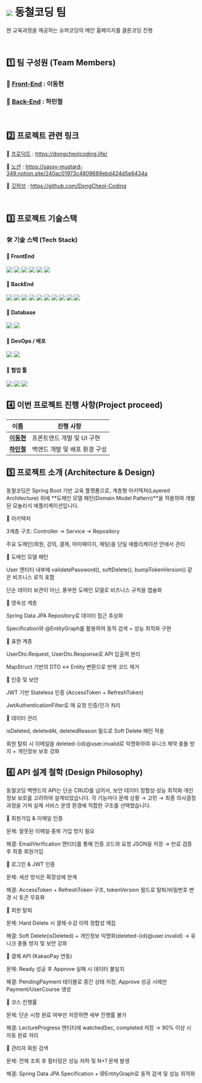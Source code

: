 # <img src="https://avatars.githubusercontent.com/u/223587735?s=50&v=4"> 동철코딩 팀

현 교육과정을 제공하는 슈퍼코딩의 메인 홈페이지를 클론코딩 진행

<br>

## 1️⃣ 팀 구성원 (Team Members)

### 🔹 [Front-End](https://github.com/DongCheol-Coding/ei_frontend) : 이동현


### 🔹 [Back-End](https://github.com/DongCheol-Coding/ei_backend) : 하민철

<br>

## 2️⃣ 프로젝트 관련 링크

🔹 [프로덕트](https://dongcheolcoding.life/) : https://dongcheolcoding.life/

🔹 [노션](https://sassy-mustard-349.notion.site/240ac01973c4809689ebd424d5e6434a) : https://sassy-mustard-349.notion.site/240ac01973c4809689ebd424d5e6434a

🔹 [깃허브](https://github.com/DongCheol-Coding) : https://github.com/DongCheol-Coding

<br>

## 3️⃣ 프로젝트 기술스택

### 🛠️ 기술 스택 (Tech Stack)

#### 🔹 FrontEnd

<img src="https://img.shields.io/badge/JavaScript-F7DF1E?style=for-the-badge&logo=javascript&logoColor=white"/> <img src="https://img.shields.io/badge/React-61DAFB?style=for-the-badge&logo=react&logoColor=white"/> <img src="https://img.shields.io/badge/Redux-764ABC?style=for-the-badge&logo=redux&logoColor=white"/> <img src="https://img.shields.io/badge/TailwindCSS-06B6D4?style=for-the-badge&logo=tailwindcss&logoColor=white"/> <img src="https://img.shields.io/badge/Vite-646CFF?style=for-the-badge&logo=vite&logoColor=white"/> <img src="https://img.shields.io/badge/ReactRouter-CA4245?style=for-the-badge&logo=reactrouter&logoColor=white"/>

#### 🔹 BackEnd

<img src="https://img.shields.io/badge/Java-007396?style=for-the-badge&logo=OpenJDK&logoColor=white"/> <img src="https://img.shields.io/badge/SpringBoot-6DB33F?style=for-the-badge&logo=springboot&logoColor=white"/> <img src="https://img.shields.io/badge/SpringSecurity-6DB33F?style=for-the-badge&logo=springsecurity&logoColor=white"/> <img src="https://img.shields.io/badge/JWT-000000?style=for-the-badge&logo=jsonwebtokens&logoColor=white"/> <img src="https://img.shields.io/badge/OAuth-2F6B9A?style=for-the-badge&logo=oauth&logoColor=white"/> <img src="https://img.shields.io/badge/JPA-59666C?style=for-the-badge&logo=hibernate&logoColor=white"/> <img src="https://img.shields.io/badge/Gradle-02303A?style=for-the-badge&logo=gradle&logoColor=white"/> <img src="https://img.shields.io/badge/MapStruct-0EA5E9?style=for-the-badge"/> <img src="https://img.shields.io/badge/Lombok-F47C15?style=for-the-badge&logo=lombok&logoColor=white"/> <img src="https://img.shields.io/badge/EmailSender-EA4335?style=for-the-badge&logo=gmail&logoColor=white"/>

#### 🔹 Database

<img src="https://img.shields.io/badge/MySQL-4479A1?style=for-the-badge&logo=mysql&logoColor=white"/> <img src="https://img.shields.io/badge/AWS RDS-527FFF?style=for-the-badge&logo=amazonrds&logoColor=white"/>

#### 🔹 DevOps / 배포

<img src="https://img.shields.io/badge/AWS EC2-FF9900?style=for-the-badge&logo=amazonec2&logoColor=white"/> <img src="https://img.shields.io/badge/AWS S3-569A31?style=for-the-badge&logo=amazons3&logoColor=white"/>

#### 🔹 협업 툴

<img src="https://img.shields.io/badge/Git-F05032?style=for-the-badge&logo=git&logoColor=white"/> <img src="https://img.shields.io/badge/GitHub-181717?style=for-the-badge&logo=github&logoColor=white"/> <img src="https://img.shields.io/badge/Notion-000000?style=for-the-badge&logo=notion&logoColor=white"/>
<br>

## 4️⃣ 이번 프로젝트 진행 사항(Project proceed)

| 이름                                         | 진행 사항 |
| -------------------------------------------- | --------- |
| [**이동현**](https://github.com/soohofather) | 프론트엔드 개발 및 UI 구현  |
| [**하민철**](https://github.com/teotaku)     | 백엔드 개발 및 배포 환경 구성   |

## 5️⃣ 프로젝트 소개 (Architecture & Design)

동철코딩은 Spring Boot 기반 교육 플랫폼으로,
계층형 아키텍처(Layered Architecture) 위에 **도메인 모델 패턴(Domain Model Pattern)**을 적용하여 개발된 모놀리식 애플리케이션입니다.

🔹 아키텍처

3계층 구조: Controller → Service → Repository

주요 도메인(회원, 강의, 결제, 마이페이지, 채팅)을 단일 애플리케이션 안에서 관리

🔹 도메인 모델 패턴

User 엔티티 내부에 validatePassword(), softDelete(), bumpTokenVersion() 같은 비즈니스 로직 포함

단순 데이터 보관이 아닌, 풍부한 도메인 모델로 비즈니스 규칙을 캡슐화

🔹 영속성 계층

Spring Data JPA Repository로 데이터 접근 추상화

Specification<User>와 @EntityGraph를 활용하여 동적 검색 + 성능 최적화 구현

🔹 표현 계층

UserDto.Request, UserDto.Response로 API 입출력 분리

MapStruct 기반의 DTO ↔ Entity 변환으로 반복 코드 제거

🔹 인증 및 보안

JWT 기반 Stateless 인증 (AccessToken + RefreshToken)

JwtAuthenticationFilter로 매 요청 인증/인가 처리

🔹 데이터 관리

isDeleted, deletedAt, deletedReason 필드로 Soft Delete 패턴 적용

회원 탈퇴 시 이메일을 deleted-{id}@user.invalid로 익명화하여 유니크 제약 충돌 방지 + 개인정보 보호 강화

## 6️⃣ API 설계 철학 (Design Philosophy)

동철코딩 백엔드의 API는 단순 CRUD를 넘어서, 보안·데이터 정합성·성능 최적화·개인정보 보호를 고려하여 설계되었습니다.
각 기능마다 문제 상황 → 고민 → 최종 의사결정 과정을 거쳐 실제 서비스 운영 환경에 적합한 구조를 선택했습니다.

🔹 회원가입 & 이메일 인증

문제: 잘못된 이메일·중복 가입 방지 필요

해결: EmailVerification 엔티티를 통해 인증 코드와 요청 JSON을 저장 → 만료 검증 후 최종 회원가입

🔹 로그인 & JWT 인증

문제: 세션 방식은 확장성에 한계

해결: AccessToken + RefreshToken 구조, tokenVersion 필드로 탈퇴/비밀번호 변경 시 토큰 무효화

🔹 회원 탈퇴

문제: Hard Delete 시 결제·수강 이력 정합성 깨짐

해결: Soft Delete(isDeleted) + 개인정보 익명화(deleted-{id}@user.invalid) → 유니크 충돌 방지 및 보안 강화

🔹 결제 API (KakaoPay 연동)

문제: Ready 성공 후 Approve 실패 시 데이터 불일치

해결: PendingPayment 테이블로 중간 상태 저장, Approve 성공 시에만 Payment/UserCourse 생성

🔹 코스 진행률

문제: 단순 시청 완료 여부만 저장하면 세부 진행률 불가

해결: LectureProgress 엔티티에 watchedSec, completed 저장 → 90% 이상 시 자동 완료 처리

🔹 관리자 회원 검색

문제: 전체 조회 후 필터링은 성능 저하 및 N+1 문제 발생

해결: Spring Data JPA Specification + @EntityGraph로 동적 검색 및 성능 최적화
